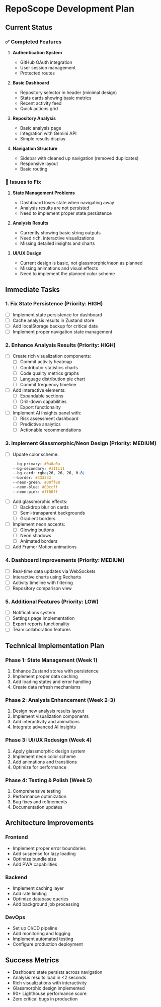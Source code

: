 # RepoScope Development Plan

## Current Status

### ✅ Completed Features
1. **Authentication System**
   - GitHub OAuth integration
   - User session management
   - Protected routes

2. **Basic Dashboard**
   - Repository selector in header (minimal design)
   - Stats cards showing basic metrics
   - Recent activity feed
   - Quick actions grid

3. **Repository Analysis**
   - Basic analysis page
   - Integration with Gemini API
   - Simple results display

4. **Navigation Structure**
   - Sidebar with cleaned up navigation (removed duplicates)
   - Responsive layout
   - Basic routing

### 🚧 Issues to Fix

1. **State Management Problems**
   - Dashboard loses state when navigating away
   - Analysis results are not persisted
   - Need to implement proper state persistence

2. **Analysis Results**
   - Currently showing basic string outputs
   - Need rich, interactive visualizations
   - Missing detailed insights and charts

3. **UI/UX Design**
   - Current design is basic, not glassmorphic/neon as planned
   - Missing animations and visual effects
   - Need to implement the planned color scheme

## Immediate Tasks

### 1. Fix State Persistence (Priority: HIGH)
- [ ] Implement state persistence for dashboard
- [ ] Cache analysis results in Zustand store
- [ ] Add localStorage backup for critical data
- [ ] Implement proper navigation state management

### 2. Enhance Analysis Results (Priority: HIGH)
- [ ] Create rich visualization components:
  - [ ] Commit activity heatmap
  - [ ] Contributor statistics charts
  - [ ] Code quality metrics graphs
  - [ ] Language distribution pie chart
  - [ ] Commit frequency timeline
- [ ] Add interactive elements:
  - [ ] Expandable sections
  - [ ] Drill-down capabilities
  - [ ] Export functionality
- [ ] Implement AI insights panel with:
  - [ ] Risk assessment dashboard
  - [ ] Predictive analytics
  - [ ] Actionable recommendations

### 3. Implement Glassmorphic/Neon Design (Priority: MEDIUM)
- [ ] Update color scheme:
  ```css
  --bg-primary: #0a0a0a
  --bg-secondary: #111111
  --bg-card: rgba(26, 26, 26, 0.8)
  --border: #333333
  --neon-green: #00ff88
  --neon-blue: #00ccff
  --neon-pink: #ff00ff
  ```
- [ ] Add glassmorphic effects:
  - [ ] Backdrop blur on cards
  - [ ] Semi-transparent backgrounds
  - [ ] Gradient borders
- [ ] Implement neon accents:
  - [ ] Glowing buttons
  - [ ] Neon shadows
  - [ ] Animated borders
- [ ] Add Framer Motion animations

### 4. Dashboard Improvements (Priority: MEDIUM)
- [ ] Real-time data updates via WebSockets
- [ ] Interactive charts using Recharts
- [ ] Activity timeline with filtering
- [ ] Repository comparison view

### 5. Additional Features (Priority: LOW)
- [ ] Notifications system
- [ ] Settings page implementation
- [ ] Export reports functionality
- [ ] Team collaboration features

## Technical Implementation Plan

### Phase 1: State Management (Week 1)
1. Enhance Zustand stores with persistence
2. Implement proper data caching
3. Add loading states and error handling
4. Create data refresh mechanisms

### Phase 2: Analysis Enhancement (Week 2-3)
1. Design new analysis results layout
2. Implement visualization components
3. Add interactivity and animations
4. Integrate advanced AI insights

### Phase 3: UI/UX Redesign (Week 4)
1. Apply glassmorphic design system
2. Implement neon color scheme
3. Add animations and transitions
4. Optimize for performance

### Phase 4: Testing & Polish (Week 5)
1. Comprehensive testing
2. Performance optimization
3. Bug fixes and refinements
4. Documentation updates

## Architecture Improvements

### Frontend
- Implement proper error boundaries
- Add suspense for lazy loading
- Optimize bundle size
- Add PWA capabilities

### Backend
- Implement caching layer
- Add rate limiting
- Optimize database queries
- Add background job processing

### DevOps
- Set up CI/CD pipeline
- Add monitoring and logging
- Implement automated testing
- Configure production deployment

## Success Metrics
- Dashboard state persists across navigation
- Analysis results load in <2 seconds
- Rich visualizations with interactivity
- Glassmorphic design implemented
- 90+ Lighthouse performance score
- Zero critical bugs in production

